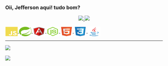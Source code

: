 ### Oii, Jefferson aqui! tudo bom?

<div align="center">
  <a href="https://github.com/jeffersonf-alves">
  <img height="180em" src="https://github-readme-stats.vercel.app/api?username=jeffersonf-alves&show_icons=true&theme=tokyonight&include_all_commits=true&count_private=true"/>
  <img height="180em" src="https://github-readme-stats.vercel.app/api/top-langs/?username=jeffersonf-alves&layout=compact&langs_count=7&theme=tokyonight"/>
</div>

<div style="display: inline_block"><br>
  <img align="center" alt="Jeff-Js" height="30" width="40" src="https://raw.githubusercontent.com/devicons/devicon/master/icons/javascript/javascript-plain.svg">
  <img align="center" alt="Jeff-Ts" height="30" width="40" src="https://raw.githubusercontent.com/devicons/devicon/master/icons/spring/spring-original.svg">
   <img align="center" alt="Jeff-Ts" height="30" width="40" src="https://raw.githubusercontent.com/devicons/devicon/master/icons/angularjs/angularjs-original.svg">
  <img align="center" alt="Jeff-Node" height="30" width="40" src="https://raw.githubusercontent.com/devicons/devicon/master/icons/nodejs/nodejs-original.svg">
  <img align="center" alt="Jeff-HTML" height="30" width="40" src="https://raw.githubusercontent.com/devicons/devicon/master/icons/html5/html5-original.svg">
  <img align="center" alt="Jeff-CSS" height="30" width="40" src="https://raw.githubusercontent.com/devicons/devicon/master/icons/css3/css3-original.svg">
 <img align="center" alt="Jeff-Python" height="30" width="40" src="https://raw.githubusercontent.com/devicons/devicon/master/icons/java/java-original.svg">
<hr>

</div>

<div>

  <a href="https://www.instagram.com/jeffersonf.alves/" target="_blank"><img src="https://img.shields.io/badge/-Instagram-%23E4405F?style=for-the-badge&logo=instagram&logoColor=white" target="_blank"></a>

  <a href="https://www.linkedin.com/in/jefferson-francisco-alves-6bbb2016b/" target="_blank"><img src="https://img.shields.io/badge/-LinkedIn-%230077B5?style=for-the-badge&logo=linkedin&logoColor=white" target="_blank"></a>
</div>
  
